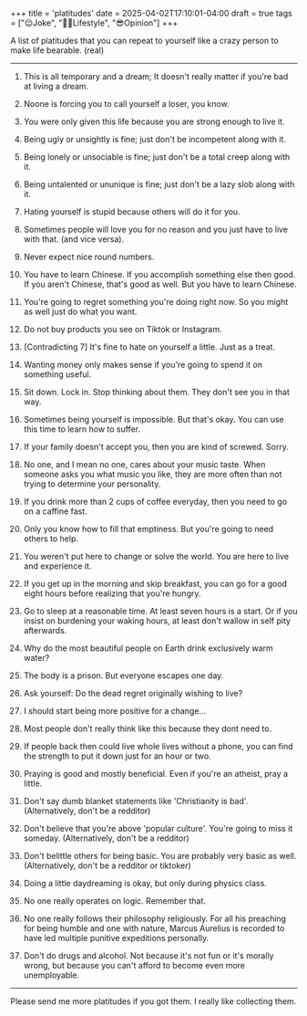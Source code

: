 +++
title = 'platitudes'
date = 2025-04-02T17:10:01-04:00
draft = true
tags = ["😌Joke", "🚶‍♀️Lifestyle", "😎Opinion"]
+++

A list of platitudes that you can repeat to yourself like a crazy person to make life bearable. (real)

----

1. This is all temporary and a dream; It doesn't really matter if you're bad at living a dream.

2. Noone is forcing you to call yourself a loser, you know. 
      
3. You were only given this life because you are strong enough to live it.

4. Being ugly or unsightly is fine; just don't be incompetent along with it.

5. Being lonely or unsociable is fine; just don't be a total creep along with it.

6. Being untalented or ununique is fine; just don't be a lazy slob along with it.

7. Hating yourself is stupid because others will do it for you.

8. Sometimes people will love you for no reason and you just have to live with that. (and vice versa). 

9. Never expect nice round numbers.  

10. You have to learn Chinese. If you accomplish something else then good. If you aren't Chinese, that's good as well. But you have to learn Chinese.

11. You're going to regret something you're doing right now. So you might as well just do what you want.

12. Do not buy products you see on Tiktok or Instagram.

13. [Contradicting 7] It's fine to hate on yourself a little. Just as a treat.

14. Wanting money only makes sense if you're going to spend it on something useful.
    
15. Sit down. Lock in. Stop thinking about them. They don't see you in that way.

16. Sometimes being yourself is impossible. But that's okay. You can use this time to learn how to suffer.
    
17. If your family doesn't accept you, then you are kind of screwed. Sorry.

18. No one, and I mean no one, cares about your music taste. When someone asks you what music you like, they are more often than not trying to determine your personality.

19. If you drink more than 2 cups of coffee everyday, then you need to go on a caffine fast.

20. Only you know how to fill that emptiness. But you're going to need others to help.

21. You weren't put here to change or solve the world. You are here to live and experience it.

22. If you get up in the morning and skip breakfast, you can go for a good eight hours before realizing that you're hungry.

23. Go to sleep at a reasonable time. At least seven hours is a start. Or if you insist on burdening your waking hours, at least don't wallow in self pity afterwards.

24. Why do the most beautiful people on Earth drink exclusively warm water?
    
25. The body is a prison. But everyone escapes one day.

26. Ask yourself: Do the dead regret originally wishing to live? 
    
27. I should start being more positive for a change...

28. Most people don't really think like this because they dont need to. 

29. If people back then could live whole lives without a phone, you can find the strength to put it down just for an hour or two.

30. Praying is good and mostly beneficial. Even if you're an atheist, pray a little.

31. Don't say dumb blanket statements like 'Christianity is bad'. (Alternatively, don't be a redditor) 
    
32. Don't believe that you're above 'popular culture'. You're going to miss it someday. (Alternatively, don't be a redditor)
    
33. Don't belittle others for being basic. You are probably very basic as well. (Alternatively, don't be a redditor or tiktoker)
    
34. Doing a little daydreaming is okay, but only during physics class.

35. No one really operates on logic. Remember that. 
    
36. No one really follows their philosophy religiously. For all his preaching for being humble and one with nature, Marcus Aurelius is recorded to have led multiple punitive expeditions personally.
    
37. Don't do drugs and alcohol. Not because it's not fun or it's morally wrong, but because you can't afford to become even more unemployable.

----

Please send me more platitudes if you got them. I really like collecting them.